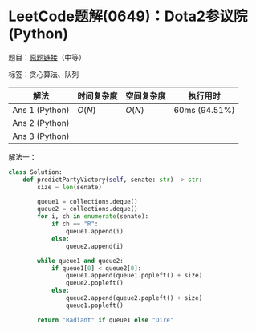 # LeetCode题解(0649)：Dota2参议院(Python)

题目：[原题链接](https://leetcode-cn.com/problems/dota2-senate/)（中等）

标签：贪心算法、队列

| 解法           | 时间复杂度 | 空间复杂度 | 执行用时      |
| -------------- | ---------- | ---------- | ------------- |
| Ans 1 (Python) | $O(N)$     | $O(N)$     | 60ms (94.51%) |
| Ans 2 (Python) |            |            |               |
| Ans 3 (Python) |            |            |               |

解法一：

```python
class Solution:
    def predictPartyVictory(self, senate: str) -> str:
        size = len(senate)

        queue1 = collections.deque()
        queue2 = collections.deque()
        for i, ch in enumerate(senate):
            if ch == "R":
                queue1.append(i)
            else:
                queue2.append(i)

        while queue1 and queue2:
            if queue1[0] < queue2[0]:
                queue1.append(queue1.popleft() + size)
                queue2.popleft()
            else:
                queue2.append(queue2.popleft() + size)
                queue1.popleft()

        return "Radiant" if queue1 else "Dire"
```